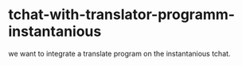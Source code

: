 tchat-with-translator-programm-instantanious
============================================

we want to integrate a translate program on the instantanious tchat.
